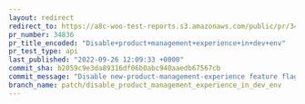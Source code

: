 ```yaml
---
layout: redirect
redirect_to: https://a8c-woo-test-reports.s3.amazonaws.com/public/pr/34836/api/index.html
pr_number: 34836
pr_title_encoded: "Disable+product+management+experience+in+dev+env"
pr_test_type: api
last_published: "2022-09-26 12:09:33 +0000"
commit_sha: b2059c9e3da89316df06b0abc940aaedb67567cb
commit_message: "Disable new-product-management-experience feature flag in development"
branch_name: patch/disable_product_management_experience_in_dev_env
---
```

